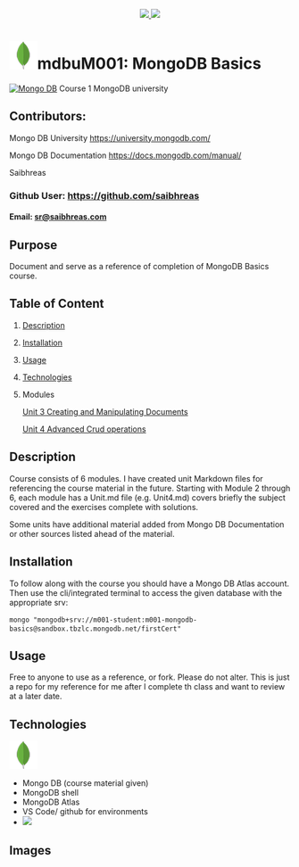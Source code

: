 <p align='center'>
  <a href="https://github.com/saibhreas">
    <img src="https://img.shields.io/badge/GitHub-100000?style=flat&logo=github&logoColor=white">
  </a>
  
  <a href='https://www.linkedin.com/in/siobhanknuttel'>
      <img src='https://img.shields.io/badge/LinkedIn-blue?style=flat&logo=linkedin&labelColor=blue'>
  </a>
</p>

# ![MongoLeaf](./img/mongoLite.png)mdbuM001: MongoDB Basics

[![Mongo DB](https://img.shields.io/badge/MongoDB-4EA94B?style=flat&logo=mongodb&logoColor=white)](https://university.mongodb.com/courses/M001/about)
Course 1 MongoDB university

## Contributors:

Mongo DB University https://university.mongodb.com/

Mongo DB Documentation https://docs.mongodb.com/manual/

Saibhreas

### Github User: https://github.com/saibhreas

#### Email: sr@saibhreas.com

## Purpose

Document and serve as a reference of completion of MongoDB Basics course.

## Table of Content

1. [Description](#description)
2. [Installation](#installation)
3. [Usage](#usage)
4. [Technologies](#technologies)
5. Modules

   [Unit 3 Creating and Manipulating Documents ](Unit3.md)

   [Unit 4 Advanced Crud operations ](Unit4.md)

## Description

Course consists of 6 modules. I have created unit Markdown files for referencing the course material in the future. Starting with Module 2 through 6, each module has a Unit.md file (e.g. Unit4.md) covers briefly the subject covered and the exercises complete with solutions.

Some units have additional material added from Mongo DB Documentation or other sources listed ahead of the material.

## Installation

To follow along with the course you should have a Mongo DB Atlas account. Then use the cli/integrated terminal to access the given database with the appropriate srv:

    mongo "mongodb+srv://m001-student:m001-mongodb-basics@sandbox.tbzlc.mongodb.net/firstCert"

## Usage

Free to anyone to use as a reference, or fork. Please do not alter. This is just a repo for my reference for me after I complete th class and want to review at a later date.

## Technologies

![MongoLeaf](./img/mongoLite.png)

- Mongo DB (course material given)
- MongoDB shell
- MongoDB Atlas
- VS Code/ github for environments
- <img src= "https://camo.githubusercontent.com/51713e23d7ec16e3a171ac75529d2c1e9a72698693d0572af2a61204edd4d47b/68747470733a2f2f696d672e736869656c64732e696f2f62616467652f4d61726b646f776e2532302d2532333030303030302e7376673f267374796c653d666f722d7468652d6261646765266c6f676f3d4d61726b646f776e266c6f676f436f6c6f723d7768697465">

## Images

